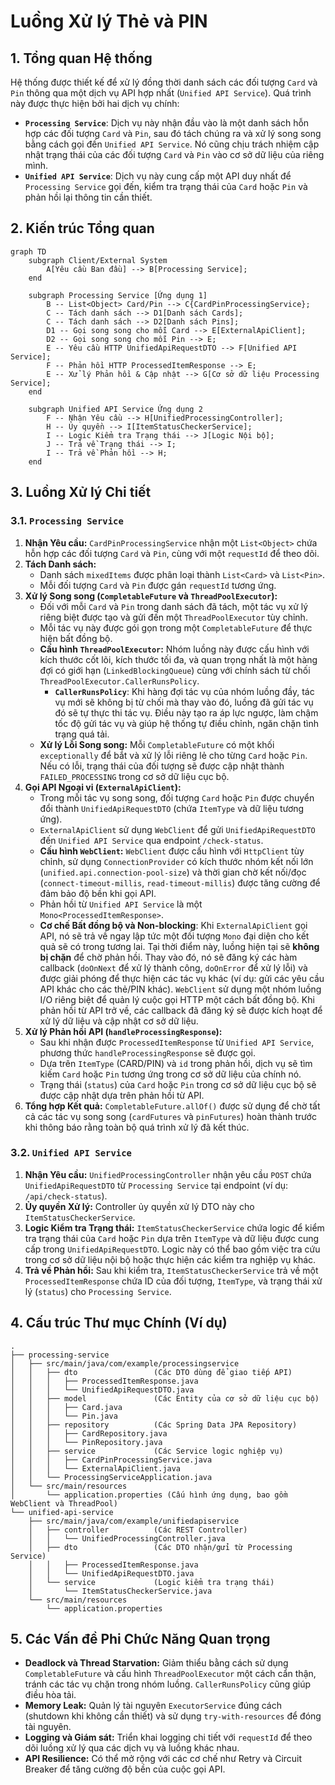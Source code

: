# Luồng Xử lý Thẻ và PIN

## 1. Tổng quan Hệ thống

Hệ thống được thiết kế để xử lý đồng thời danh sách các đối tượng `Card` và `Pin` thông qua một dịch vụ API hợp nhất (`Unified API Service`). Quá trình này được thực hiện bởi hai dịch vụ chính:

*   **`Processing Service`**: Dịch vụ này nhận đầu vào là một danh sách hỗn hợp các đối tượng `Card` và `Pin`, sau đó tách chúng ra và xử lý song song bằng cách gọi đến `Unified API Service`. Nó cũng chịu trách nhiệm cập nhật trạng thái của các đối tượng `Card` và `Pin` vào cơ sở dữ liệu của riêng mình.
*   **`Unified API Service`**: Dịch vụ này cung cấp một API duy nhất để `Processing Service` gọi đến, kiểm tra trạng thái của `Card` hoặc `Pin` và phản hồi lại thông tin cần thiết.

## 2. Kiến trúc Tổng quan

```mermaid
graph TD
    subgraph Client/External System
        A[Yêu cầu Ban đầu] --> B[Processing Service];
    end

    subgraph Processing Service [Ứng dụng 1]
        B -- List<Object> Card/Pin --> C{CardPinProcessingService};
        C -- Tách danh sách --> D1[Danh sách Cards];
        C -- Tách danh sách --> D2[Danh sách Pins];
        D1 -- Gọi song song cho mỗi Card --> E[ExternalApiClient];
        D2 -- Gọi song song cho mỗi Pin --> E;
        E -- Yêu cầu HTTP UnifiedApiRequestDTO --> F[Unified API Service];
        F -- Phản hồi HTTP ProcessedItemResponse --> E;
        E -- Xử lý Phản hồi & Cập nhật --> G[Cơ sở dữ liệu Processing Service];
    end

    subgraph Unified API Service Ứng dụng 2
        F -- Nhận Yêu cầu --> H[UnifiedProcessingController];
        H -- Ủy quyền --> I[ItemStatusCheckerService];
        I -- Logic Kiểm tra Trạng thái --> J[Logic Nội bộ];
        J -- Trả về Trạng thái --> I;
        I -- Trả về Phản hồi --> H;
    end
```

## 3. Luồng Xử lý Chi tiết

### 3.1. `Processing Service`

1.  **Nhận Yêu cầu:** `CardPinProcessingService` nhận một `List<Object>` chứa hỗn hợp các đối tượng `Card` và `Pin`, cùng với một `requestId` để theo dõi.
2.  **Tách Danh sách:**
    *   Danh sách `mixedItems` được phân loại thành `List<Card>` và `List<Pin>`.
    *   Mỗi đối tượng `Card` và `Pin` được gán `requestId` tương ứng.
3.  **Xử lý Song song (`CompletableFuture` và `ThreadPoolExecutor`):**
    *   Đối với mỗi `Card` và `Pin` trong danh sách đã tách, một tác vụ xử lý riêng biệt được tạo và gửi đến một `ThreadPoolExecutor` tùy chỉnh.
    *   Mỗi tác vụ này được gói gọn trong một `CompletableFuture` để thực hiện bất đồng bộ.
    *   **Cấu hình `ThreadPoolExecutor`:** Nhóm luồng này được cấu hình với kích thước cốt lõi, kích thước tối đa, và quan trọng nhất là một hàng đợi có giới hạn (`LinkedBlockingQueue`) cùng với chính sách từ chối `ThreadPoolExecutor.CallerRunsPolicy`.
        *   **`CallerRunsPolicy`**: Khi hàng đợi tác vụ của nhóm luồng đầy, tác vụ mới sẽ không bị từ chối mà thay vào đó, luồng đã gửi tác vụ đó sẽ tự thực thi tác vụ. Điều này tạo ra áp lực ngược, làm chậm tốc độ gửi tác vụ và giúp hệ thống tự điều chỉnh, ngăn chặn tình trạng quá tải.
    *   **Xử lý Lỗi Song song:** Mỗi `CompletableFuture` có một khối `exceptionally` để bắt và xử lý lỗi riêng lẻ cho từng `Card` hoặc `Pin`. Nếu có lỗi, trạng thái của đối tượng sẽ được cập nhật thành `FAILED_PROCESSING` trong cơ sở dữ liệu cục bộ.
4.  **Gọi API Ngoại vi (`ExternalApiClient`):**
    *   Trong mỗi tác vụ song song, đối tượng `Card` hoặc `Pin` được chuyển đổi thành `UnifiedApiRequestDTO` (chứa `ItemType` và dữ liệu tương ứng).
    *   `ExternalApiClient` sử dụng `WebClient` để gửi `UnifiedApiRequestDTO` đến `Unified API Service` qua endpoint `/check-status`.
    *   **Cấu hình `WebClient`:** `WebClient` được cấu hình với `HttpClient` tùy chỉnh, sử dụng `ConnectionProvider` có kích thước nhóm kết nối lớn (`unified.api.connection-pool-size`) và thời gian chờ kết nối/đọc (`connect-timeout-millis`, `read-timeout-millis`) được tăng cường để đảm bảo độ bền khi gọi API.
    *   Phản hồi từ `Unified API Service` là một `Mono<ProcessedItemResponse>`.
    *   **Cơ chế Bất đồng bộ và Non-blocking**: Khi `ExternalApiClient` gọi API, nó sẽ trả về ngay lập tức một đối tượng `Mono` đại diện cho kết quả sẽ có trong tương lai. Tại thời điểm này, luồng hiện tại sẽ **không bị chặn** để chờ phản hồi. Thay vào đó, nó sẽ đăng ký các hàm callback (`doOnNext` để xử lý thành công, `doOnError` để xử lý lỗi) và được giải phóng để thực hiện các tác vụ khác (ví dụ: gửi các yêu cầu API khác cho các thẻ/PIN khác). `WebClient` sử dụng một nhóm luồng I/O riêng biệt để quản lý cuộc gọi HTTP một cách bất đồng bộ. Khi phản hồi từ API trở về, các callback đã đăng ký sẽ được kích hoạt để xử lý dữ liệu và cập nhật cơ sở dữ liệu.
5.  **Xử lý Phản hồi API (`handleProcessingResponse`):**
    *   Sau khi nhận được `ProcessedItemResponse` từ `Unified API Service`, phương thức `handleProcessingResponse` sẽ được gọi.
    *   Dựa trên `ItemType` (CARD/PIN) và `id` trong phản hồi, dịch vụ sẽ tìm kiếm `Card` hoặc `Pin` tương ứng trong cơ sở dữ liệu của chính nó.
    *   Trạng thái (`status`) của `Card` hoặc `Pin` trong cơ sở dữ liệu cục bộ sẽ được cập nhật dựa trên phản hồi từ API.
6.  **Tổng hợp Kết quả:** `CompletableFuture.allOf()` được sử dụng để chờ tất cả các tác vụ song song (`cardFutures` và `pinFutures`) hoàn thành trước khi thông báo rằng toàn bộ quá trình xử lý đã kết thúc.

### 3.2. `Unified API Service`

1.  **Nhận Yêu cầu:** `UnifiedProcessingController` nhận yêu cầu `POST` chứa `UnifiedApiRequestDTO` từ `Processing Service` tại endpoint (ví dụ: `/api/check-status`).
2.  **Ủy quyền Xử lý:** Controller ủy quyền xử lý DTO này cho `ItemStatusCheckerService`.
3.  **Logic Kiểm tra Trạng thái:** `ItemStatusCheckerService` chứa logic để kiểm tra trạng thái của `Card` hoặc `Pin` dựa trên `ItemType` và dữ liệu được cung cấp trong `UnifiedApiRequestDTO`. Logic này có thể bao gồm việc tra cứu trong cơ sở dữ liệu nội bộ hoặc thực hiện các kiểm tra nghiệp vụ khác.
4.  **Trả về Phản hồi:** Sau khi kiểm tra, `ItemStatusCheckerService` trả về một `ProcessedItemResponse` chứa ID của đối tượng, `ItemType`, và trạng thái xử lý (`status`) cho `Processing Service`.

## 4. Cấu trúc Thư mục Chính (Ví dụ)

```
.
├── processing-service
│   ├── src/main/java/com/example/processingservice
│   │   ├── dto                 (Các DTO dùng để giao tiếp API)
│   │   │   ├── ProcessedItemResponse.java
│   │   │   └── UnifiedApiRequestDTO.java
│   │   ├── model               (Các Entity của cơ sở dữ liệu cục bộ)
│   │   │   ├── Card.java
│   │   │   └── Pin.java
│   │   ├── repository          (Các Spring Data JPA Repository)
│   │   │   ├── CardRepository.java
│   │   │   └── PinRepository.java
│   │   ├── service             (Các Service logic nghiệp vụ)
│   │   │   ├── CardPinProcessingService.java
│   │   │   └── ExternalApiClient.java
│   │   └── ProcessingServiceApplication.java
│   └── src/main/resources
│       └── application.properties (Cấu hình ứng dụng, bao gồm WebClient và ThreadPool)
└── unified-api-service
    ├── src/main/java/com/example/unifiedapiservice
    │   ├── controller          (Các REST Controller)
    │   │   └── UnifiedProcessingController.java
    │   ├── dto                 (Các DTO nhận/gửi từ Processing Service)
    │   │   ├── ProcessedItemResponse.java
    │   │   └── UnifiedApiRequestDTO.java
    │   └── service             (Logic kiểm tra trạng thái)
    │       └── ItemStatusCheckerService.java
    └── src/main/resources
        └── application.properties
```

## 5. Các Vấn đề Phi Chức Năng Quan trọng

*   **Deadlock và Thread Starvation:** Giảm thiểu bằng cách sử dụng `CompletableFuture` và cấu hình `ThreadPoolExecutor` một cách cẩn thận, tránh các tác vụ chặn trong nhóm luồng. `CallerRunsPolicy` cũng giúp điều hòa tải.
*   **Memory Leak:** Quản lý tài nguyên `ExecutorService` đúng cách (shutdown khi không cần thiết) và sử dụng `try-with-resources` để đóng tài nguyên.
*   **Logging và Giám sát:** Triển khai logging chi tiết với `requestId` để theo dõi luồng xử lý qua các dịch vụ và luồng khác nhau.
*   **API Resilience:** Có thể mở rộng với các cơ chế như Retry và Circuit Breaker để tăng cường độ bền của cuộc gọi API.